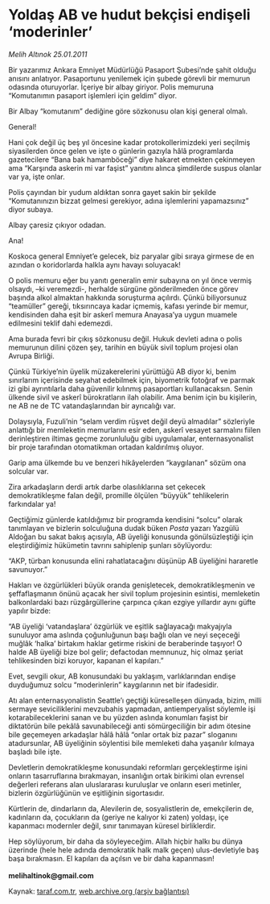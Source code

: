 # Yoldaş AB ve hudut bekçisi endişeli ‘moderinler’

*Melih Altınok 25.01.2011*

<div class="yazi"><p>Bir yazarımız Ankara Emniyet Müdürlüğü Pasaport Şubesi’nde şahit olduğu anısını anlatıyor. Pasaportunu yenilemek için şubede görevli bir memurun odasında oturuyorlar. İçeriye bir albay giriyor. Polis memuruna “Komutanımın pasaport işlemleri için geldim” diyor.</p>
<p>Bir Albay “komutanım” dediğine göre sözkonusu olan kişi general olmalı. </p>
<p>General! </p>
<p>Hani çok değil üç beş yıl öncesine kadar protokollerimizdeki yeri seçilmiş siyasilerden önce gelen ve işte o günlerin gazıyla hâlâ programlarda gazetecilere “Bana bak hamamböceği” diye hakaret etmekten çekinmeyen ama “Karşında askerin mi var faşist” yanıtını alınca şimdilerde suspus olanlar var ya, işte onlar.</p>
<p>Polis çayından bir yudum aldıktan sonra gayet sakin bir şekilde “Komutanınızın bizzat gelmesi gerekiyor, adına işlemlerini yapamazsınız” diyor subaya.</p>
<p>Albay çaresiz çıkıyor odadan. </p>
<p>Ana! </p>
<p>Koskoca general Emniyet’e gelecek, biz paryalar gibi sıraya girmese de en azından o koridorlarda halkla aynı havayı soluyacak!</p>
<p>O polis memuru eğer bu yanıtı generalin emir subayına on yıl önce vermiş olsaydı, –ki veremezdi-, herhalde sürgüne gönderilmeden önce görev başında alkol almaktan hakkında soruşturma açılırdı. Çünkü biliyorsunuz “teamüller” gereği, tıksırıncaya kadar içmemiş, kafası yerinde bir memur, kendisinden daha eşit bir askerî memura Anayasa’ya uygun muamele edilmesini teklif dahi edemezdi.</p>
<p>Ama burada fevri bir çıkış sözkonusu değil. Hukuk devleti adına o polis memurunun dilini çözen şey, tarihin en büyük sivil toplum projesi olan Avrupa Birliği.</p>
<p>Çünkü Türkiye’nin üyelik müzakerelerini yürüttüğü AB diyor ki, benim sınırlarım içerisinde seyahat edebilmek için, biyometrik fotoğraf ve parmak izi gibi ayrıntılarla daha güvenilir kılınmış pasaportları kullanacaksın. Senin ülkende sivil ve askerî bürokratların ilah olabilir. Ama benim için bu kişilerin, ne AB ne de TC vatandaşlarından bir ayrıcalığı var.</p>
<p>Dolaysıyla, Fuzuli’nin “selam verdim rüşvet değil deyü almadılar” sözleriyle anlattığı bir memleketin memurlarını esir eden, askerî vesayet sarmalını fiilen derinleştiren iltimas geçme zorunluluğu gibi uygulamalar, enternasyonalist bir proje tarafından otomatikman ortadan kaldırılmış oluyor.</p>
<p>Garip ama ülkemde bu ve benzeri hikâyelerden “kaygılanan” sözüm ona solcular var.</p>
<p>Zira arkadaşların derdi artık darbe olasılıklarına set çekecek demokratikleşme falan değil, promille ölçülen “büyyük” tehlikelerin farkındalar ya!</p>
<p>Geçtiğimiz günlerde katıldığımız bir programda kendisini “solcu” olarak tanımlayan ve bizlerin solculuğuna dudak büken <i>Posta</i> yazarı Yazgülü Aldoğan bu sakat bakış açısıyla, AB üyeliği konusunda gönülsüzleştiği için eleştirdiğimiz hükümetin tavrını sahiplenip şunları söylüyordu:</p>
<p>“AKP, türban konusunda elini rahatlatacağını düşünüp AB üyeliğini hararetle savunuyor.”</p>
<p>Hakları ve özgürlükleri büyük oranda genişletecek, demokratikleşmenin ve şeffaflaşmanın önünü açacak her sivil toplum projesinin esintisi, memleketin balkonlardaki bazı rüzgârgüllerine çarpınca çıkan ezgiye yıllardır aynı güfte yapılır bizde: </p>
<p>“AB üyeliği ‘vatandaşlara’ özgürlük ve eşitlik sağlayacağı makyajıyla sunuluyor ama aslında çoğunluğunun başı bağlı olan ve neyi seçeceği muğlâk ‘halka’ birtakım haklar getirme riskini de beraberinde taşıyor! O halde AB üyeliği bize bol gelir; defactodan memnunuz, hiç olmaz şeriat tehlikesinden bizi koruyor, kapanan el kapıları.”</p>
<p>Evet, sevgili okur, AB konusundaki bu yaklaşım, varlıklarından endişe duyduğumuz solcu “moderinlerin” kaygılarının net bir ifadesidir.</p>
<p>Atı alan enternasyonalistin Seattle’ı geçtiği küreselleşen dünyada, bizim, milli sermaye seviciliklerini mevzubahis yapmadan, antiemperyalist söylemle işi kotarabileceklerini sanan ve bu yüzden aslında konumları faşist bir diktatörün bile pekâlâ savunabileceği anti sömürgeciliğin bir adım ötesine bile geçemeyen arkadaşlar hâlâ hâlâ “onlar ortak biz pazar” sloganını atadursunlar, AB üyeliğinin söylentisi bile memleketi daha yaşanılır kılmaya başladı bile işte.</p>
<p>Devletlerin demokratikleşme konusundaki reformları gerçekleştirme işini onların tasarruflarına bırakmayan, insanlığın ortak birikimi olan evrensel değerleri referans alan uluslararası kuruluşlar ve onların eseri metinler, bizlerin özgürlüğünün ve eşitliğinin sigortasıdır.</p>
<p>Kürtlerin de, dindarların da, Alevilerin de, sosyalistlerin de, emekçilerin de, kadınların da, çocukların da (geriye ne kalıyor ki zaten) yoldaşı, içe kapanmacı modernler değil, sınır tanımayan küresel birliklerdir.</p>
<p>Hep söylüyorum, bir daha da söyleyeceğim. Allah hiçbir halkı bu dünya üzerinde (hele hele adında demokratik halk malk geçen) ulus-devletiyle baş başa bırakmasın. El kapıları da açılsın ve bir daha kapanmasın!<br/><br/><b>melihaltinok@gmail.com</b></p>
</div>

Kaynak: [taraf.com.tr](http://www.taraf.com.tr/melih-altinok/makale-yoldas-ab-ve-hudut-bekcisi-endiseli-moderinler.htm), [web.archive.org (arşiv bağlantısı)](http://web.archive.org/web/20131114032256/http://www.taraf.com.tr/melih-altinok/makale-yoldas-ab-ve-hudut-bekcisi-endiseli-moderinler.htm)
